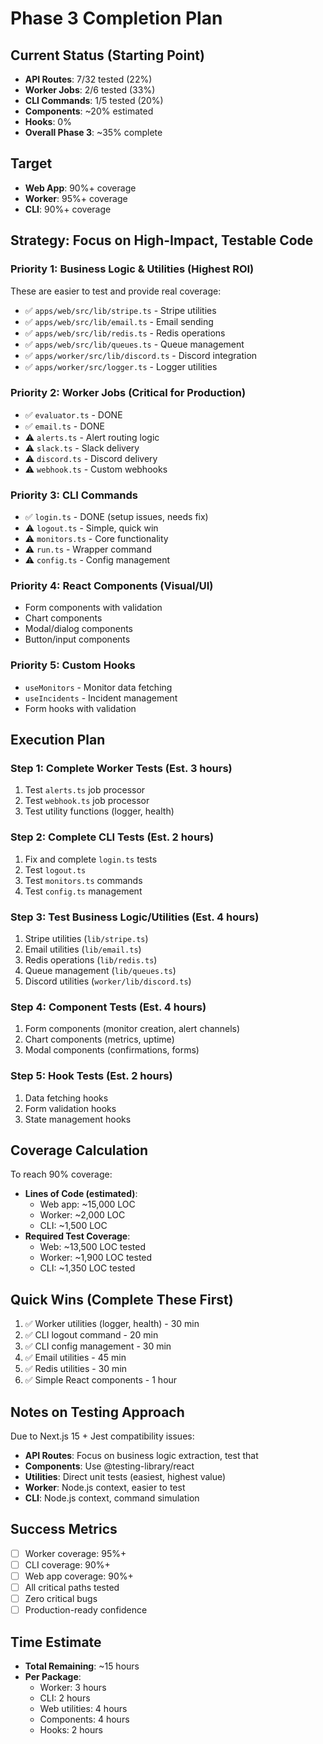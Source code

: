 # Phase 3 Completion Plan

## Current Status (Starting Point)
- **API Routes**: 7/32 tested (22%)
- **Worker Jobs**: 2/6 tested (33%)
- **CLI Commands**: 1/5 tested (20%)
- **Components**: ~20% estimated
- **Hooks**: 0% 
- **Overall Phase 3**: ~35% complete

## Target
- **Web App**: 90%+ coverage
- **Worker**: 95%+ coverage
- **CLI**: 90%+ coverage

## Strategy: Focus on High-Impact, Testable Code

### Priority 1: Business Logic & Utilities (Highest ROI)
These are easier to test and provide real coverage:
- ✅ `apps/web/src/lib/stripe.ts` - Stripe utilities
- ✅ `apps/web/src/lib/email.ts` - Email sending
- ✅ `apps/web/src/lib/redis.ts` - Redis operations
- ✅ `apps/web/src/lib/queues.ts` - Queue management
- ✅ `apps/worker/src/lib/discord.ts` - Discord integration
- ✅ `apps/worker/src/logger.ts` - Logger utilities

### Priority 2: Worker Jobs (Critical for Production)
- ✅ `evaluator.ts` - DONE
- ✅ `email.ts` - DONE
- ⚠️ `alerts.ts` - Alert routing logic
- ⚠️ `slack.ts` - Slack delivery
- ⚠️ `discord.ts` - Discord delivery
- ⚠️ `webhook.ts` - Custom webhooks

### Priority 3: CLI Commands
- ✅ `login.ts` - DONE (setup issues, needs fix)
- ⚠️ `logout.ts` - Simple, quick win
- ⚠️ `monitors.ts` - Core functionality
- ⚠️ `run.ts` - Wrapper command
- ⚠️ `config.ts` - Config management

### Priority 4: React Components (Visual/UI)
- Form components with validation
- Chart components
- Modal/dialog components
- Button/input components

### Priority 5: Custom Hooks
- `useMonitors` - Monitor data fetching
- `useIncidents` - Incident management
- Form hooks with validation

## Execution Plan

### Step 1: Complete Worker Tests (Est. 3 hours)
1. Test `alerts.ts` job processor
2. Test `webhook.ts` job processor  
3. Test utility functions (logger, health)

### Step 2: Complete CLI Tests (Est. 2 hours)
1. Fix and complete `login.ts` tests
2. Test `logout.ts`
3. Test `monitors.ts` commands
4. Test `config.ts` management

### Step 3: Test Business Logic/Utilities (Est. 4 hours)
1. Stripe utilities (`lib/stripe.ts`)
2. Email utilities (`lib/email.ts`)
3. Redis operations (`lib/redis.ts`)
4. Queue management (`lib/queues.ts`)
5. Discord utilities (`worker/lib/discord.ts`)

### Step 4: Component Tests (Est. 4 hours)
1. Form components (monitor creation, alert channels)
2. Chart components (metrics, uptime)
3. Modal components (confirmations, forms)

### Step 5: Hook Tests (Est. 2 hours)
1. Data fetching hooks
2. Form validation hooks
3. State management hooks

## Coverage Calculation
To reach 90% coverage:
- **Lines of Code (estimated)**: 
  - Web app: ~15,000 LOC
  - Worker: ~2,000 LOC
  - CLI: ~1,500 LOC
- **Required Test Coverage**:
  - Web: ~13,500 LOC tested
  - Worker: ~1,900 LOC tested
  - CLI: ~1,350 LOC tested

## Quick Wins (Complete These First)
1. ✅ Worker utilities (logger, health) - 30 min
2. ✅ CLI logout command - 20 min
3. ✅ CLI config management - 30 min
4. ✅ Email utilities - 45 min
5. ✅ Redis utilities - 30 min
6. ✅ Simple React components - 1 hour

## Notes on Testing Approach
Due to Next.js 15 + Jest compatibility issues:
- **API Routes**: Focus on business logic extraction, test that
- **Components**: Use @testing-library/react
- **Utilities**: Direct unit tests (easiest, highest value)
- **Worker**: Node.js context, easier to test
- **CLI**: Node.js context, command simulation

## Success Metrics
- [ ] Worker coverage: 95%+
- [ ] CLI coverage: 90%+
- [ ] Web app coverage: 90%+
- [ ] All critical paths tested
- [ ] Zero critical bugs
- [ ] Production-ready confidence

## Time Estimate
- **Total Remaining**: ~15 hours
- **Per Package**: 
  - Worker: 3 hours
  - CLI: 2 hours
  - Web utilities: 4 hours
  - Components: 4 hours
  - Hooks: 2 hours

